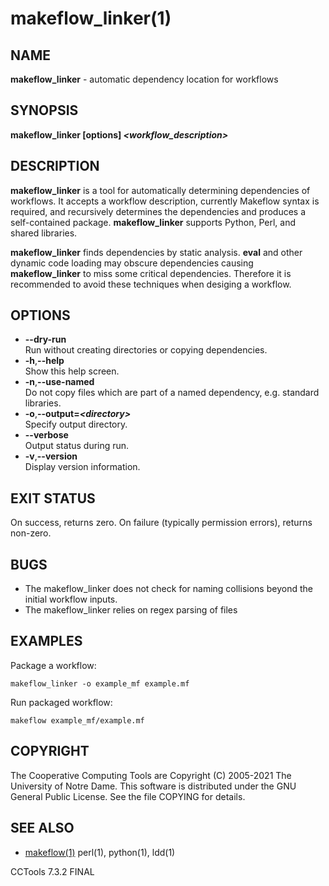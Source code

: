 






















# makeflow_linker(1)

## NAME
**makeflow_linker** - automatic dependency location for workflows

## SYNOPSIS
**makeflow_linker [options] _&lt;workflow_description&gt;_**

## DESCRIPTION
**makeflow_linker** is a tool for automatically determining dependencies of workflows. It accepts a workflow description, currently Makeflow syntax is required, and recursively determines the dependencies and produces a self-contained package. **makeflow_linker** supports Python, Perl, and shared libraries.



**makeflow_linker** finds dependencies by static analysis. **eval** and other dynamic code loading may obscure dependencies causing **makeflow_linker** to miss some critical dependencies. Therefore it is recommended to avoid these techniques when desiging a workflow.

## OPTIONS

- **--dry-run**<br />Run without creating directories or copying dependencies.
- **-h**,**--help**<br />Show this help screen.
- **-n**,**--use-named**<br />Do not copy files which are part of a named dependency, e.g. standard libraries.
- **-o**,**--output=_&lt;directory&gt;_**<br />Specify output directory.
- **--verbose**<br />Output status during run.
- **-v**,**--version**<br />Display version information.


## EXIT STATUS
On success, returns zero. On failure (typically permission errors), returns non-zero.

## BUGS

- The makeflow_linker does not check for naming collisions beyond the initial workflow inputs.
- The makeflow_linker relies on regex parsing of files


## EXAMPLES

Package a workflow:
```
makeflow_linker -o example_mf example.mf
```

Run packaged workflow:
```
makeflow example_mf/example.mf
```

## COPYRIGHT

The Cooperative Computing Tools are Copyright (C) 2005-2021 The University of Notre Dame.  This software is distributed under the GNU General Public License.  See the file COPYING for details.

## SEE ALSO


-  [makeflow(1)](makeflow.md) perl(1), python(1), ldd(1)


CCTools 7.3.2 FINAL
